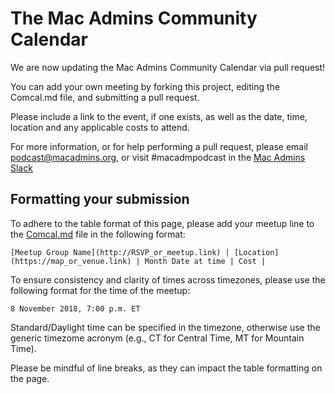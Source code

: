 # The Mac Admins Community Calendar

We are now updating the Mac Admins Community Calendar via pull request!

You can add your own meeting by forking this project, editing the Comcal.md file, and submitting a pull request. 

Please include a link to the event, if one exists, as well as the date, time, location and any applicable costs to attend. 

For more information, or for help performing a pull request, please email [podcast@macadmins.org](mailto:podcast@macadmins.org), or visit #macadmpodcast in the [Mac Admins Slack](https://macadmins.slack.com)

## Formatting your submission

To adhere to the table format of this page, please add your meetup line to the [Comcal.md](https://github.com/tbridge/macadminscomcal/blob/master/Comcal.md) file in the following format:

```
[Meetup Group Name](http://RSVP_or_meetup.link) | [Location](https://map_or_venue.link) | Month Date at time | Cost |
```
To ensure consistency and clarity of times across timezones, please use the following format for the time of the meetup:

```
8 November 2018, 7:00 p.m. ET
```
Standard/Daylight time can be specified in the timezone, otherwise use the generic timezome acronym (e.g., CT for Central Time, MT for Mountain Time).

Please be mindful of line breaks, as they can impact the table formatting on the page.
